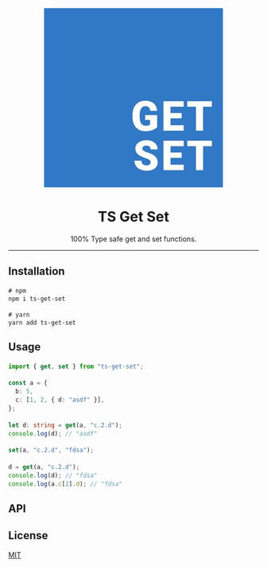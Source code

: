 <div align="center">
  <img src="./logo-small.jpg" alt="Logo" title="TS Get Set">
  <h1>TS Get Set</h1>
  <p>100% Type safe get and set functions.</p>
</div>

---

## Installation

```shell
# npm
npm i ts-get-set

# yarn
yarn add ts-get-set
```

## Usage

```ts
import { get, set } from "ts-get-set";

const a = {
  b: 5,
  c: [1, 2, { d: "asdf" }],
};

let d: string = get(a, "c.2.d");
console.log(d); // "asdf"

set(a, "c.2.d", "fdsa");

d = get(a, "c.2.d");
console.log(d); // "fdsa"
console.log(a.c[2].d); // "fdsa"
```

## API

## License

[MIT](./LICENSE)
